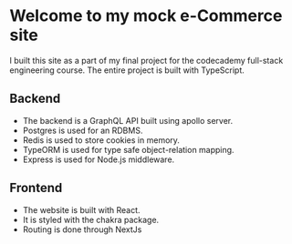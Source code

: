 # Welcome to my mock e-Commerce site
I built this site as a part of my final project for the codecademy full-stack engineering course. The entire project is built with TypeScript.

## Backend
- The backend is a GraphQL API built using apollo server.
- Postgres is used for an RDBMS.
- Redis is used to store cookies in memory.
- TypeORM is used for type safe object-relation mapping.
- Express is used for Node.js middleware.

## Frontend
- The website is built with React.
- It is styled with the chakra package.
- Routing is done through NextJs
